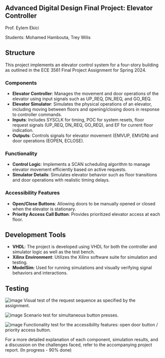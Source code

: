 ## Advanced Digital Design Final Project: Elevator Controller
Prof. Eylem Ekici

Students: Mohamed Hambouta, Trey Wilis

## Structure
This project implements an elevator control system for a four-story building as outlined in the ECE 3561 Final Project Assignment for Spring 2024.

### Components
- **Elevator Controller**: Manages the movement and door operations of the elevator using input signals such as UP_REQ, DN_REQ, and GO_REQ.
- **Elevator Simulator**: Simulates the physical operations of an elevator, including moving between floors and opening/closing doors in response to controller commands.
- **Inputs**: Includes SYSCLK for timing, POC for system resets, floor request signals (UP_REQ, DN_REQ, GO_REQ), and EF for current floor indication.
- **Outputs**: Controls signals for elevator movement (EMVUP, EMVDN) and door operations (EOPEN, ECLOSE).

### Functionality
- **Control Logic**: Implements a SCAN scheduling algorithm to manage elevator movement efficiently based on active requests.
- **Simulator Details**: Simulates elevator behavior such as floor transitions and door operations with realistic timing delays.

### Accessibility Features
- **Open/Close Buttons**: Allowing doors to be manually opened or closed when the elevator is stationary.
- **Priority Access Call Button**: Provides prioritized elevator access at each floor.

## Development Tools
- **VHDL**: The project is developed using VHDL for both the controller and simulator logic as well as the test bench.
- **Xilinx Environment**: Utilizes the Xilinx software suite for simulation and testing. 
- **ModelSim**: Used for running simulations and visually verifying signal behaviors and interactions.

## Testing
![image](https://github.com/moehambouta/Elevator-Controller/assets/74828685/41278a09-5651-4cfa-b948-d199ed723df8)
Visual test of the request sequence as specified by the assignment.

![image](https://github.com/moehambouta/Elevator-Controller/assets/74828685/6488c2b9-9508-48d4-b0c6-dae6dc492cb7)
Scenario test for simultaneous button presses.

![image](https://github.com/moehambouta/Elevator-Controller/assets/74828685/a9069466-6d1d-4d79-be71-f9677ab514b8)
Functionality test for the accessibility features: open door button / priority access button.

For a more detailed explanation of each component, simulation results, and a discussion on the challenges faced, refer to the accompanying project report. (In progress - 90% done)
